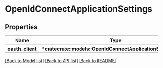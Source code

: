 # OpenIdConnectApplicationSettings

## Properties
Name | Type | Description | Notes
------------ | ------------- | ------------- | -------------
**oauth_client** | [***cratecrate::models::OpenIdConnectApplicationSettingsClient**](OpenIdConnectApplicationSettingsClient.md) |  | [optional] 

[[Back to Model list]](../README.md#documentation-for-models) [[Back to API list]](../README.md#documentation-for-api-endpoints) [[Back to README]](../README.md)


